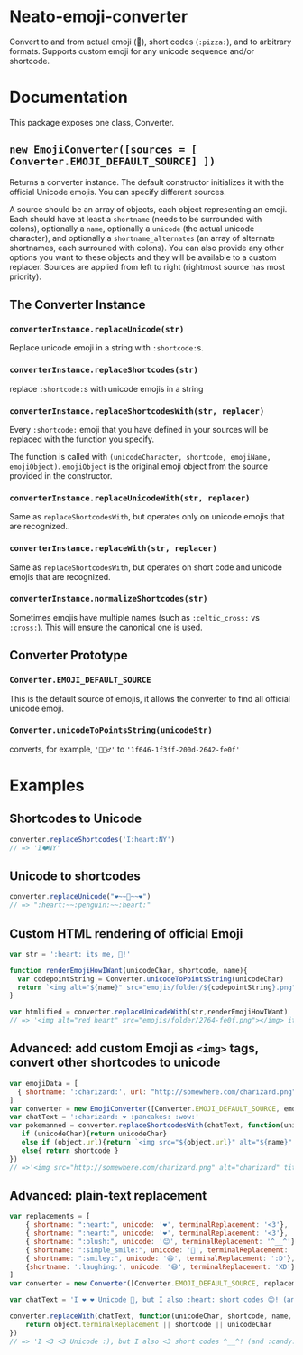 # Neato-emoji-converter

Convert to and from actual emoji (💖), short codes (`:pizza:`), and to arbitrary formats. Supports custom emoji for any unicode sequence and/or shortcode.

# Documentation

This package exposes one class, Converter.

## `new EmojiConverter([sources = [ Converter.EMOJI_DEFAULT_SOURCE] ])`

Returns a converter instance. The default constructor initializes it with the official Unicode emojis. You can specify different sources.

A source should be an array of objects, each object representing an emoji. Each should have at least a `shortname` (needs to be surrounded with colons), optionally a `name`, optionally a `unicode` (the actual unicode character), and optionally a `shortname_alternates` (an array of alternate shortnames, each surrouned with colons). You can also provide any other options you want to these objects and they will be available to a custom replacer. Sources are applied from left to right (rightmost source has most priority).

## The Converter Instance

### `converterInstance.replaceUnicode(str)`

Replace unicode emoji in a string with `:shortcode:`s.

### `converterInstance.replaceShortcodes(str)`

replace `:shortcode:`s with unicode emojis in a string

### `converterInstance.replaceShortcodesWith(str, replacer)`

Every `:shortcode:` emoji that you have defined in your sources will be replaced with the function you specify.

The function is called with `(unicodeCharacter, shortcode, emojiName, emojiObject)`. `emojiObject` is the original emoji object from the source provided in the constructor.

### `converterInstance.replaceUnicodeWith(str, replacer)`

Same as `replaceShortcodesWith`, but operates only on unicode emojis that are recognized..

### `converterInstance.replaceWith(str, replacer)`

Same as `replaceShortcodesWith`, but operates on short code and unicode emojis that are recognized.

### `converterInstance.normalizeShortcodes(str)`

Sometimes emojis have multiple names (such as `:celtic_cross:` vs `:cross:`). This will ensure the canonical one is used.

## Converter Prototype

### `Converter.EMOJI_DEFAULT_SOURCE`

This is the default source of emojis, it allows the converter to find all official unicode emoji.

### `Converter.unicodeToPointsString(unicodeStr)`

converts, for example,  `'🙆🏿‍♂️'` to `'1f646-1f3ff-200d-2642-fe0f'`

# Examples

## Shortcodes to Unicode

```js
converter.replaceShortcodes('I:heart:NY')
// => 'I❤️NY'
```

## Unicode to shortcodes
```js
converter.replaceUnicode("❤️~~🐧~~❤️")
// => ":heart:~~:penguin:~~:heart:"
```

## Custom HTML rendering of official Emoji
```js
var str = ':heart: its me, 🦃!'

function renderEmojiHowIWant(unicodeChar, shortcode, name){
  var codepointString = Converter.unicodeToPointsString(unicodeChar)
  return `<img alt="${name}" src="emojis/folder/${codepointString}.png"></img>`
}

var htmlified = converter.replaceUnicodeWith(str,renderEmojiHowIWant)
// => '<img alt="red heart" src="emojis/folder/2764-fe0f.png"></img> its me, <img alt="turkey" src="emojis/folder/1f983.png"></img>!'
```

## Advanced: add custom Emoji as `<img>` tags, convert other shortcodes to unicode
```js
var emojiData = [
  { shortname: ':charizard:', url: "http://somewhere.com/charizard.png" }
]
var converter = new EmojiConverter([Converter.EMOJI_DEFAULT_SOURCE, emojiData])
var chatText = ':charizard: ❤️ :pancakes: :wow:'
var pokemanned = converter.replaceShortcodesWith(chatText, function(unicodeChar, shortcode, name, object){
   if (unicodeChar){return unicodeChar}
   else if (object.url){return `<img src="${object.url}" alt="${name}" title="${name}"/>`}
   else{ return shortcode }
})
// =>'<img src="http://somewhere.com/charizard.png" alt="charizard" title="charizard"/> ❤️ 🥞 :wow:'
```

## Advanced: plain-text replacement
```js
var replacements = [
    { shortname: ":heart:", unicode: '❤', terminalReplacement: '<3'},
    { shortname: ":heart:", unicode: '❤️', terminalReplacement: '<3'},
    { shortname: ":blush:", unicode: '😊', terminalReplacement: '^__^'},
    { shortname: ":simple_smile:", unicode: '🙂', terminalReplacement: ':)'},
    { shortname: ":smiley:", unicode: '😃', terminalReplacement: ':D'},
    {shortname: ':laughing:', unicode: '😆', terminalReplacement: 'XD'}
]
var converter = new Converter([Converter.EMOJI_DEFAULT_SOURCE, replacements])

var chatText = 'I ❤ ❤️ Unicode 🙂, but I also :heart: short codes 😊! (and 🍬 😆)'

converter.replaceWith(chatText, function(unicodeChar, shortcode, name, object){
    return object.terminalReplacement || shortcode || unicodeChar
})
// => 'I <3 <3 Unicode :), but I also <3 short codes ^__^! (and :candy: XD)'
```